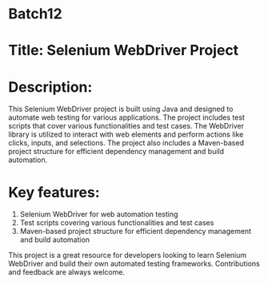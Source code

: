 # Batch12 
# Title: Selenium WebDriver Project
# Description:
This Selenium WebDriver project is built using Java and designed to automate web testing for various applications. The project includes test scripts that cover various functionalities and test cases. The WebDriver library is utilized to interact with web elements and perform actions like clicks, inputs, and selections. The project also includes a Maven-based project structure for efficient dependency management and build automation.

# Key features:

1. Selenium WebDriver for web automation testing
2. Test scripts covering various functionalities and test cases
3. Maven-based project structure for efficient dependency management and build automation


This project is a great resource for developers looking to learn Selenium WebDriver and build their own automated testing frameworks. Contributions and feedback are always welcome.
